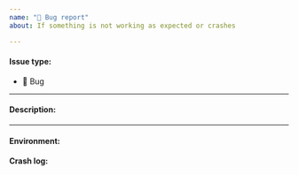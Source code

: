 ```yaml
---
name: "🐛 Bug report"
about: If something is not working as expected or crashes

---
```


#### Issue type:

- :bug: Bug <!--Don't change this issue type!-->

____
#### Description:

<!--A clear and concise description of what the bug is.-->

____
#### Environment:

<!--Output of the `comunica-sparql -v` command.-->
<!--If running in a development environment, this must be the output of `node ./packages/actor-init-sparql/bin/query.js -v`-->

#### Crash log:

<!--Only required for crashes.-->
<!--Don't paste contents here directly, but use something like http://pastebin.com/-->
